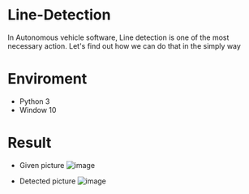 # Line-Detection
In Autonomous vehicle software, Line detection is one of the most necessary action. Let's find out how we can do that in the simply way

# Enviroment
- Python 3
- Window 10

# Result
- Given picture
![image](https://user-images.githubusercontent.com/97996855/222064152-a753fe6e-6442-40da-acf8-5c01f7f44e69.png)

- Detected picture
![image](https://user-images.githubusercontent.com/97996855/222064207-2605ce4f-15ec-49a4-8f2e-55bfa44bfba7.png)
